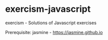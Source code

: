 # exercism-javascript
exercism - Solutions of Javascript exercises 

Prerequisite: jasmine - https://jasmine.github.io
